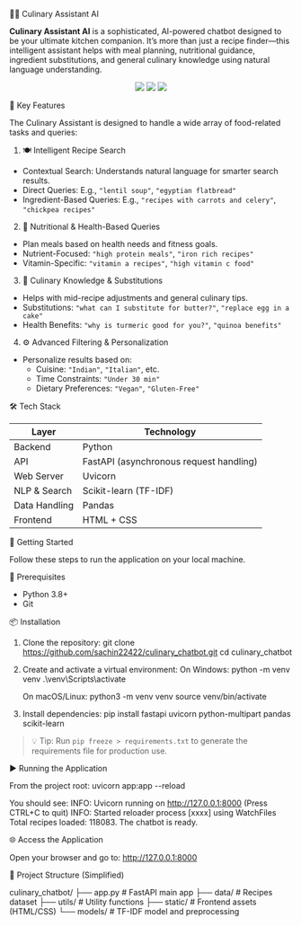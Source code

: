 🧠🍳 Culinary Assistant AI

**Culinary Assistant AI** is a sophisticated, AI-powered chatbot designed to be your ultimate kitchen companion. It’s more than just a recipe finder—this intelligent assistant helps with meal planning, nutritional guidance, ingredient substitutions, and general culinary knowledge using natural language understanding.

<div align="center">
  <img src="https://img.shields.io/badge/Python-3.9%2B-blue?style=for-the-badge&logo=python" />
  <img src="https://img.shields.io/badge/FastAPI-0.95%2B-green?style=for-the-badge&logo=fastapi" />
  <img src="https://img.shields.io/badge/SciKit--Learn-1.2%2B-orange?style=for-the-badge&logo=scikit-learn" />
</div>

🌟 Key Features

The Culinary Assistant is designed to handle a wide array of food-related tasks and queries:

1. 🍽️ Intelligent Recipe Search
- Contextual Search: Understands natural language for smarter search results.
- Direct Queries: E.g., `"lentil soup"`, `"egyptian flatbread"`
- Ingredient-Based Queries: E.g., `"recipes with carrots and celery"`, `"chickpea recipes"`

2. 🥗 Nutritional & Health-Based Queries
- Plan meals based on health needs and fitness goals.
- Nutrient-Focused: `"high protein meals"`, `"iron rich recipes"`
- Vitamin-Specific: `"vitamin a recipes"`, `"high vitamin c food"`

3. 🧂 Culinary Knowledge & Substitutions
- Helps with mid-recipe adjustments and general culinary tips.
- Substitutions: `"what can I substitute for butter?"`, `"replace egg in a cake"`
- Health Benefits: `"why is turmeric good for you?"`, `"quinoa benefits"`

4. ⚙️ Advanced Filtering & Personalization
- Personalize results based on:
  - Cuisine: `"Indian"`, `"Italian"`, etc.
  - Time Constraints: `"Under 30 min"`
  - Dietary Preferences: `"Vegan"`, `"Gluten-Free"`

🛠️ Tech Stack

| Layer       | Technology |
|-------------|------------|
| Backend | Python |
| API     | FastAPI (asynchronous request handling) |
| Web Server | Uvicorn |
| NLP & Search | Scikit-learn (TF-IDF) |
| Data Handling | Pandas |
| Frontend | HTML + CSS |

🚀 Getting Started

Follow these steps to run the application on your local machine.

🔧 Prerequisites
- Python 3.8+
- Git

📦 Installation

1. Clone the repository:
   git clone https://github.com/sachin22422/culinary_chatbot.git
   cd culinary_chatbot

2. Create and activate a virtual environment:
   On Windows:
   python -m venv venv
   .\venv\Scripts\activate

   On macOS/Linux:
   python3 -m venv venv
   source venv/bin/activate
   
3. Install dependencies:
   pip install fastapi uvicorn python-multipart pandas scikit-learn

> 💡 Tip: Run `pip freeze > requirements.txt` to generate the requirements file for production use.

▶️ Running the Application

From the project root:
uvicorn app:app --reload

You should see:
INFO:     Uvicorn running on http://127.0.0.1:8000 (Press CTRL+C to quit)
INFO:     Started reloader process [xxxx] using WatchFiles
Total recipes loaded: 118083. The chatbot is ready.

🌐 Access the Application

Open your browser and go to:
http://127.0.0.1:8000


📁 Project Structure (Simplified)

culinary_chatbot/
├── app.py               # FastAPI main app
├── data/                # Recipes dataset
├── utils/               # Utility functions
├── static/              # Frontend assets (HTML/CSS)
└── models/              # TF-IDF model and preprocessing



